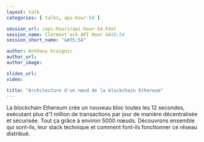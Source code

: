 ```yaml
---
layout: talk
categories: [ talks, api-hour-54 ]

session_url: /api-hours/api-hour-54.html
session_name: Clermont'ech API Hour &#35;54
session_short_name: "&#35;54"

author: Anthony Graignic
author_url:
author_image:

slides_url:
video:

title: "Architecture d'un nœud de la blockchain Ethereum"
---
```


La blockchain Ethereum crée un nouveau bloc toutes les 12 secondes, exécutant
plus d'1 million de transactions par jour de manière décentralisée et
sécurisée.
Tout ça grâce à environ 5000 nœuds. Découvrons ensemble qui sont-ils, leur
stack technique et comment font-ils fonctionner ce réseau distribué.
